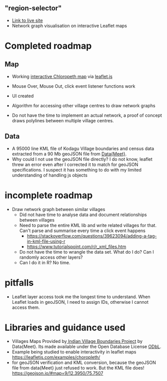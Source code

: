 ## "region-selector"
- [Link to live site](https://rungdung.github.io/experiments-in-spatial-data-navigation-interfaces/region-selector/)
- Network graph visualisation on interactive Leaflet maps

# Completed roadmap
## Map
- Working [interactive Chloropeth map](https://en.wikipedia.org/wiki/Choropleth_map) via [leaflet.js](leafletjs.com)

- Mouse Over, Mouse Out, click event listener functions work
- UI created
- Algorithm for accessing other village centres to draw network graphs

- Do not have the time to implement an actual network, a proof of concept draws polylines between multiple village centres.

## Data

- A 95000 line KML file of Kodagu Village boundaries and census data extracted from a 90 Mb geoJSON file from [Data{Meet}](http://projects.datameet.org/indian_village_boundaries/).
- Why could I not use the geoJSON file directly? I do not know, leaflet threw an error even after I corrected it to match for geoJSON specifications. I suspect it has something to do with my limited understanding of handling js objects

# incomplete roadmap
- Draw network graph between similar villages
	- Did not have time to analyse data and document relationships between villages
	- Need to parse the entire KML lib and write related villages for that. Can't parse and summarise every time a click event happens 
		- https://stackoverflow.com/questions/39623094/adding-a-tag-in-kml-file-using-r
		- https://www.tutorialspoint.com/r/r_xml_files.htm
	- Do not have the time to wrangle the data set. What do I do? Can I randomly access other layers?
	- Can I do it in R? No time.

# pitfalls
-  Leaflet layer access took me the longest time to understand. When Leaflet loads in geoJSON, I need to assign IDs, otherwise I cannot access them.


# Libraries and guidance used
- Villages Maps Provided by[ Indian Village Boundaries Project](http://projects.datameet.org/indian_village_boundaries/) by Data{Meet}. Its made available under the Open Database License [ODbL](http://opendatacommons.org/licenses/odbl/).
- Example being studied to enable interactivity in leaflet maps https://leafletjs.com/examples/choropleth/
- for geoJSON verification and KML conversion, because the geoJSON file from data{Meet} just refused to work. But the KML file does! https://geojson.io/#map=9/12.3950/75.7507